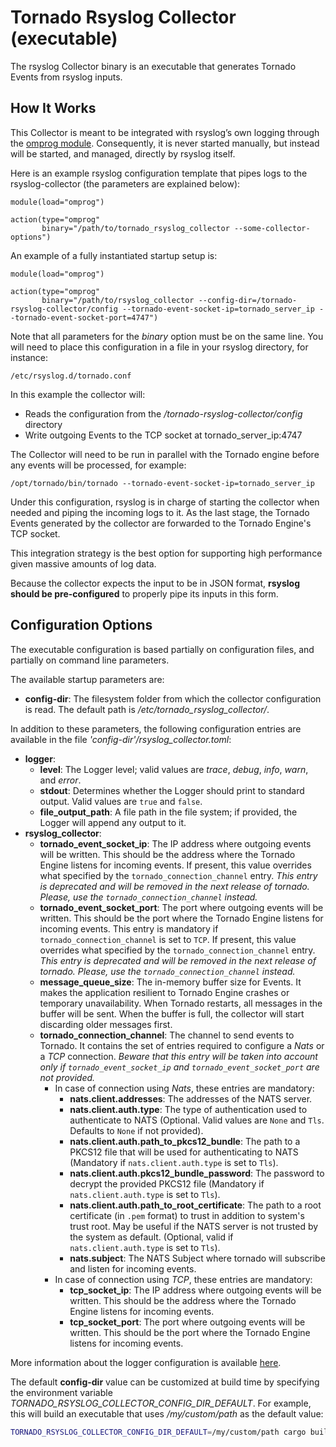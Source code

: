 # Tornado Rsyslog Collector (executable)

The rsyslog Collector binary is an executable that generates Tornado Events from
rsyslog inputs.



## How It Works

This Collector is meant to be integrated with rsyslog’s own logging through the
[omprog module](https://www.rsyslog.com/doc/v8-stable/configuration/modules/omprog.html).
Consequently, it is never started manually, but instead will be started, and managed,
directly by rsyslog itself.

Here is an example rsyslog configuration template that pipes logs to the rsyslog-collector
(the parameters are explained below):
```
module(load="omprog")

action(type="omprog"
       binary="/path/to/tornado_rsyslog_collector --some-collector-options")
```

An example of a fully instantiated startup setup is:
```
module(load="omprog")

action(type="omprog"
       binary="/path/to/rsyslog_collector --config-dir=/tornado-rsyslog-collector/config --tornado-event-socket-ip=tornado_server_ip --tornado-event-socket-port=4747")
```

<!-- This part may only be necessary for non-expert users. Hide until later? -->
Note that all parameters for the _binary_ option must be on the same line. You will need to
place this configuration in a file in your rsyslog directory, for instance:
```
/etc/rsyslog.d/tornado.conf
```

In this example the collector will:
- Reads the configuration from the _/tornado-rsyslog-collector/config_ directory
- Write outgoing Events to the TCP socket at tornado_server_ip:4747

The Collector will need to be run in parallel with the Tornado engine before any events will be
processed, for example:  <!-- Link to the description of that executable -->
```
/opt/tornado/bin/tornado --tornado-event-socket-ip=tornado_server_ip
```

Under this configuration, rsyslog is in charge of starting the collector when needed and piping
the incoming logs to it. As the last stage, the Tornado Events generated by the collector are
forwarded to the Tornado Engine's TCP socket.

This integration strategy is the best option for supporting high performance given massive
amounts of log data.

Because the collector expects the input to be in JSON format, **rsyslog should be pre-configured**
to properly pipe its inputs in this form.



## Configuration Options

The executable configuration is based partially on configuration files, and partially on command
line parameters.

The available startup parameters are:
- __config-dir__:  The filesystem folder from which the collector configuration is read.
  The default path is _/etc/tornado_rsyslog_collector/_.

In addition to these parameters, the following configuration entries are available in the 
file _'config-dir'/rsyslog_collector.toml_:
- __logger__:
    - __level__:  The Logger level; valid values are _trace_, _debug_, _info_, _warn_, and
      _error_.
    - __stdout__:  Determines whether the Logger should print to standard output.
      Valid values are `true` and `false`.
    - **file_output_path**:  A file path in the file system; if provided, the Logger will
      append any output to it.
- **rsyslog_collector**:
    - **tornado_event_socket_ip**: The IP address where outgoing events will be written.
      This should be the address where the Tornado Engine listens for incoming events.
      If present, this value overrides what specified by the `tornado_connection_channel` entry.
      *This entry is deprecated and will be removed in the next release of tornado. Please, use the `tornado_connection_channel` instead.*
    - **tornado_event_socket_port**:  The port where outgoing events will be written.
      This should be the port where the Tornado Engine listens for incoming events.
      This entry is mandatory if `tornado_connection_channel` is set to `TCP`.
      If present, this value overrides what specified by the `tornado_connection_channel` entry.
      *This entry is deprecated and will be removed in the next release of tornado. Please, use the `tornado_connection_channel` instead.*
    - **message_queue_size**:  The in-memory buffer size for Events. It makes the application
      resilient to Tornado Engine crashes or temporary unavailability.
      When Tornado restarts, all messages in the buffer will be sent.
      When the buffer is full, the collector will start discarding older messages first.
    - **tornado_connection_channel**: The channel to send events to Tornado. It contains the set of entries
    required to configure a *Nats* or a *TCP* connection.
    *Beware that this entry will be taken into account only if `tornado_event_socket_ip` and `tornado_event_socket_port` are not provided.*  
        - In case of connection using *Nats*, these entries are mandatory:
            - **nats.client.addresses**: The addresses of the  NATS server.
            - **nats.client.auth.type**:  The type of authentication used to authenticate to NATS
            (Optional. Valid values are `None` and `Tls`. Defaults to `None` if not provided).
            - **nats.client.auth.path_to_pkcs12_bundle**:  The path to a PKCS12 file that will be used for authenticating to NATS
            (Mandatory if `nats.client.auth.type` is set to `Tls`).
            - **nats.client.auth.pkcs12_bundle_password**:  The password to decrypt the provided PKCS12 file
            (Mandatory if `nats.client.auth.type` is set to `Tls`).
            - **nats.client.auth.path_to_root_certificate**:  The path to a root certificate (in `.pem` format) to trust in
            addition to system's trust root. May be useful if the NATS server is not trusted by the system as default.
            (Optional, valid if `nats.client.auth.type` is set to `Tls`).
            - **nats.subject**: The NATS Subject where tornado will subscribe and listen for incoming events.
        - In case of connection using *TCP*, these entries are mandatory:
            - **tcp_socket_ip**:  The IP address where outgoing events will be written.
              This should be the address where the Tornado Engine listens for incoming events.
            - **tcp_socket_port**:  The port where outgoing events will be written.
              This should be the port where the Tornado Engine listens for incoming events.


More information about the logger configuration is available
[here](../../common/logger/README.md).

The default __config-dir__ value can be customized at build time by specifying
the environment variable *TORNADO_RSYSLOG_COLLECTOR_CONFIG_DIR_DEFAULT*. 
For example, this will build an executable that uses */my/custom/path* 
as the default value:
```bash
TORNADO_RSYSLOG_COLLECTOR_CONFIG_DIR_DEFAULT=/my/custom/path cargo build 
```